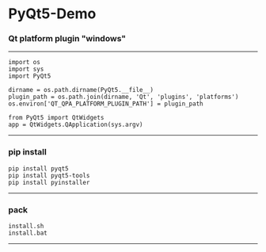 # PyQt5-Demo

### Qt platform plugin "windows"
****
    import os
    import sys
    import PyQt5
    
    dirname = os.path.dirname(PyQt5.__file__)
    plugin_path = os.path.join(dirname, 'Qt', 'plugins', 'platforms')
    os.environ['QT_QPA_PLATFORM_PLUGIN_PATH'] = plugin_path

    from PyQt5 import QtWidgets
    app = QtWidgets.QApplication(sys.argv)
****
### pip install
    pip install pyqt5
    pip install pyqt5-tools
    pip install pyinstaller
****
### pack
    install.sh
    install.bat
****
    